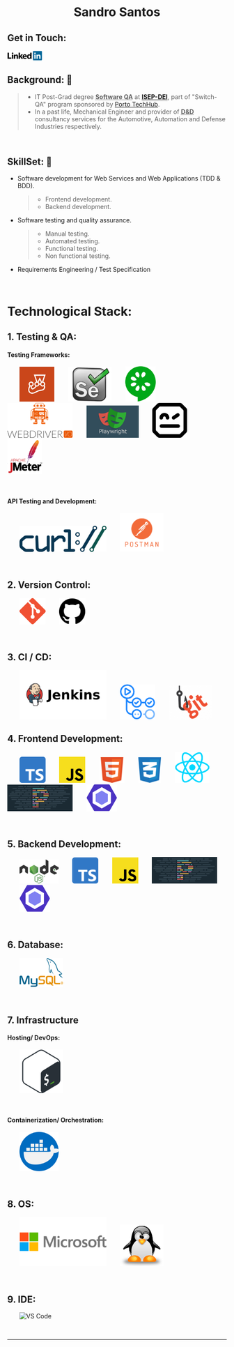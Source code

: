 <!--![Code](/img/png/code-soft-dev.png)-->
<h1 align="center">Sandro Santos</h1>

## Get in Touch:

<a href="https://www.linkedin.com/in/sandro-santos-a9768719/" ><img src="./img/linkedin.png" alt="LinkedIn" title="LinkedIn" width="80px"></a>

## Background: 📖

> - IT Post-Grad degree **<abbr title="Software Quality Assurance">Software QA</abbr>** at **<a href="https://www.isep.ipp.pt/Department/Department/14">ISEP-DEI</a>**, part of "Switch-QA" program sponsored by <a href="https://portotechhub.com/">Porto TechHub</a>.
> - In a past life, Mechanical Engineer and provider of **<abbr title="Design and Development">D&D</abbr>** consultancy services for the Automotive, Automation and Defense Industries respectively.

<br>

## SkillSet: 🚀

- Software development for Web Services and Web Applications (TDD & BDD).
  > - Frontend development.
  > - Backend development.
- Software testing and quality assurance.
  > - Manual testing.
  > - Automated testing.
  > - Functional testing.
  > - Non functional testing.
- Requirements Engineering / Test Specification

<br>

# Technological Stack:

## **1. Testing & QA:**

#### Testing Frameworks:

&nbsp;&nbsp;&nbsp;&nbsp;&nbsp;&nbsp;&nbsp;<img src="./img/Jest.webp" alt="Jest" title="Jest" width="80px">
&nbsp;&nbsp;&nbsp;&nbsp;&nbsp;&nbsp;&nbsp;<img src="./img/selenium.png" alt="Selenium" title="Selenium" width="100px">
&nbsp;&nbsp;&nbsp;&nbsp;&nbsp;&nbsp;&nbsp;<img src="./img/cucumber-logo-vector.svg" alt="Cucumber" title="Cucumber" width="70px">
&nbsp;&nbsp;&nbsp;&nbsp;&nbsp;&nbsp;&nbsp;<img src="./img/webdriverio-logo-7E0F1B52E5-seeklogo.com.png" alt="Webdriver IO" title="Webdriver IO" width="150px">
&nbsp;&nbsp;&nbsp;&nbsp;&nbsp;&nbsp;&nbsp;<img src="./img/playwright.png" alt="Playwright" title="Playwright" width="120px">
&nbsp;&nbsp;&nbsp;&nbsp;&nbsp;&nbsp;&nbsp;<img src="./img/robot-framework-logo-FED576FF0B-seeklogo.com.png" alt="Robot Framework" title="Robot Framework" width="80px">
&nbsp;&nbsp;&nbsp;&nbsp;&nbsp;&nbsp;&nbsp;<img src="./img/jmeter_square.svg" alt="Apache JMeter" title="Apache JMeter" width="80px">

<br>

#### API Testing and Development:

&nbsp;&nbsp;&nbsp;&nbsp;&nbsp;&nbsp;&nbsp;<img src="./img/Curl-logo.svg.png" alt="cURL" title="cURL" width="200x">
&nbsp;&nbsp;&nbsp;&nbsp;&nbsp;&nbsp;&nbsp;<img src="./img/Postman.png" alt="Postman" title="Postman" width="100x">

<br>

## **2. Version Control:**

&nbsp;&nbsp;&nbsp;&nbsp;&nbsp;&nbsp;&nbsp;<img src="./img/git.png" alt="Git" title="Git" width="60px">
&nbsp;&nbsp;&nbsp;&nbsp;&nbsp;&nbsp;&nbsp;<img src="./img/Github.png" alt="GitHub" title="GitHub" width="60px">

<br>

## **3. CI / CD:**

&nbsp;&nbsp;&nbsp;&nbsp;&nbsp;&nbsp;&nbsp;<img src="./img/Jenkins-logo.svg" alt="Jenkins" title="Jenkins" width="200px">
&nbsp;&nbsp;&nbsp;&nbsp;&nbsp;&nbsp;&nbsp;<img src="./img/github_actions.png" alt="GitHub Actions" title="GitHub Actions" width="80px">
&nbsp;&nbsp;&nbsp;&nbsp;&nbsp;&nbsp;&nbsp;<img src="./img/git_hook.png" alt="Git Hooks" title="Git Hooks" width="100px">

## **4. Frontend Development:**

&nbsp;&nbsp;&nbsp;&nbsp;&nbsp;&nbsp;&nbsp;<img src="./img/TypeScript.svg" alt="Typescript" title="TypeScript" width="60px">
&nbsp;&nbsp;&nbsp;&nbsp;&nbsp;&nbsp;&nbsp;<img src="./img/JavaScript.png" alt="JavaScript" title="Javascript" width="60px">
&nbsp;&nbsp;&nbsp;&nbsp;&nbsp;&nbsp;&nbsp;<img src="./img/html.png" alt="HTML" title="HTML" width="59x">
&nbsp;&nbsp;&nbsp;&nbsp;&nbsp;&nbsp;&nbsp;<img src="./img/css.svg" alt="CSS" title="CSS" width="52px">
&nbsp;&nbsp;&nbsp;&nbsp;&nbsp;&nbsp;&nbsp;<img src="./img/react.png" alt="react" title="react" width="80x">
&nbsp;&nbsp;&nbsp;&nbsp;&nbsp;&nbsp;&nbsp;<img src="./img/prettier.png" width="150">
&nbsp;&nbsp;&nbsp;&nbsp;&nbsp;&nbsp;&nbsp;<img src="./img/eslint.png" alt="ESLint" title="ESLint" width="70px">

<br>

## **5. Backend Development:**

&nbsp;&nbsp;&nbsp;&nbsp;&nbsp;&nbsp;&nbsp;<img src="./img/NodeJs.png" alt="NodeJS" title="NodeJS" width="90px">
&nbsp;&nbsp;&nbsp;&nbsp;&nbsp;&nbsp;&nbsp;<img src="./img/TypeScript.svg" alt="Typescript" title="TypeScript" width="60px">
&nbsp;&nbsp;&nbsp;&nbsp;&nbsp;&nbsp;&nbsp;<img src="./img/JavaScript.png" alt="JavaScript" title="Javascript" width="60px">
&nbsp;&nbsp;&nbsp;&nbsp;&nbsp;&nbsp;&nbsp;<img src="./img/prettier.png" width="150">
&nbsp;&nbsp;&nbsp;&nbsp;&nbsp;&nbsp;&nbsp;<img src="./img/eslint.png" alt="ESLint" title="ESLint" width="70px">

<br>

## **6. Database:**

&nbsp;&nbsp;&nbsp;&nbsp;&nbsp;&nbsp;&nbsp;<img src="./img/MySQL.png" alt="MySQL" title="MySQL" width="100px">

<br>

## **7. Infrastructure**

#### Hosting/ DevOps:

&nbsp;&nbsp;&nbsp;&nbsp;&nbsp;&nbsp;&nbsp;<img src="./img/Bash_Logo_Colored.svg.png" alt="Shell Scripts" title="Shell Scripts" width="100px">

<br>

#### Containerization/ Orchestration:

&nbsp;&nbsp;&nbsp;&nbsp;&nbsp;&nbsp;&nbsp;<img src="./img/docker.png" alt="Docker" title="Docker" width="90x">

<br>

## **8. OS:**

&nbsp;&nbsp;&nbsp;&nbsp;&nbsp;&nbsp;&nbsp;<img src="./img/Microsoft-Logo.png" alt="Windows" title="Windows" width="200px">
&nbsp;&nbsp;&nbsp;&nbsp;&nbsp;&nbsp;&nbsp;<img src="./img/linux.png" alt="Linux" title="Linux" width="100px">

<br>

## **9. IDE:**

&nbsp;&nbsp;&nbsp;&nbsp;&nbsp;&nbsp;&nbsp;<img src="https://upload.wikimedia.org/wikipedia/commons/thumb/9/9a/Visual_Studio_Code_1.35_icon.svg/2048px-Visual_Studio_Code_1.35_icon.svg.png" alt="VS Code" title="VS Code" width="60px">

<br>
<hr>

